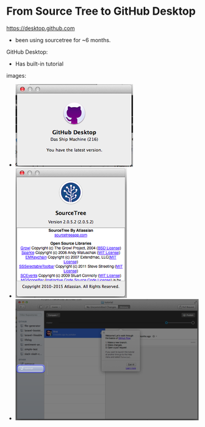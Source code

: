 # From Source Tree to GitHub Desktop

https://desktop.github.com

- been using sourcetree for ~6 months.

GitHub Desktop:
- Has built-in tutorial


images:
- ![GitHub Desktop](../images/github-desktop-about.png)
- ![Atlassian SourceTree](../images/sourcetree-about.png)
- ![GitHub Desktop Tutorial](../images/github-desktop-tutorial.png)



